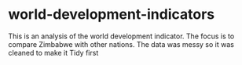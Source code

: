 # world-development-indicators
This is an analysis of the world development indicator. The focus is to compare Zimbabwe with other nations. The data was messy so it was cleaned to make it Tidy first
